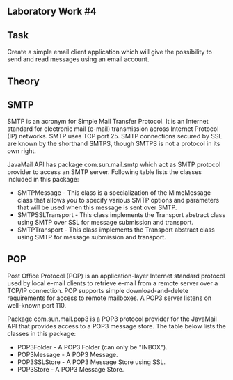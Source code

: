 Laboratory Work #4
--
Task
--
Create a simple email client application which will give the possibility to send and read messages using an email account.

Theory
--
SMTP
--
SMTP is an acronym for Simple Mail Transfer Protocol. 
It is an Internet standard for electronic mail (e-mail) transmission across Internet Protocol (IP) networks. 
SMTP uses TCP port 25. SMTP connections secured by SSL are known by the shorthand SMTPS, though SMTPS is not a protocol in its own right.

JavaMail API has package com.sun.mail.smtp which act as SMTP protocol provider to access an SMTP server. 
Following table lists the classes included in this package:

* SMTPMessage -	This class is a specialization of the MimeMessage class that allows you to specify various SMTP options and parameters that will be used when this message is sent over SMTP.
* SMTPSSLTransport - This class implements the Transport abstract class using SMTP over SSL for message submission and transport.
* SMTPTransport	- This class implements the Transport abstract class using SMTP for message submission and transport.

POP
--
Post Office Protocol (POP) is an application-layer Internet standard protocol used by local e-mail 
clients to retrieve e-mail from a remote server over a TCP/IP connection. POP supports simple 
download-and-delete requirements for access to remote mailboxes. A POP3 server listens on well-known port 110.

Package com.sun.mail.pop3 is a POP3 protocol provider for the JavaMail API that provides access to a POP3 message store. 
The table below lists the classes in this package:

* POP3Folder -	A POP3 Folder (can only be "INBOX").
* POP3Message - A POP3 Message.
* POP3SSLStore -	A POP3 Message Store using SSL.
* POP3Store - A POP3 Message Store.
